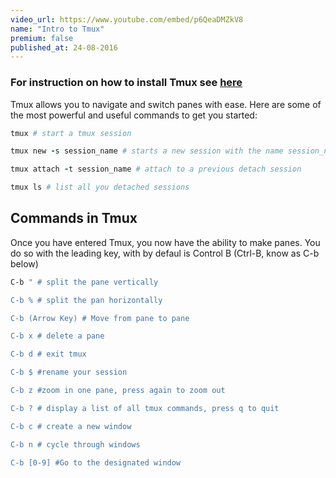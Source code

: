 ```yaml
---
video_url: https://www.youtube.com/embed/p6QeaDMZkV8
name: "Intro to Tmux"
premium: false
published_at: 24-08-2016
---
```


### For instruction on how to install Tmux see [here](https://www.sitepoint.com/tmux-a-simple-start/)

Tmux allows you to navigate and switch panes with ease.  Here are some of the most powerful and useful commands to get you started:

```ruby
tmux # start a tmux session

tmux new -s session_name # starts a new session with the name session_name

tmux attach -t session_name # attach to a previous detach session

tmux ls # list all you detached sessions

```

## Commands in Tmux
Once you have entered Tmux, you now have the ability to make panes.  You do so with the leading key, with by defaul is Control B (Ctrl-B, know as C-b below)

```bash
C-b " # split the pane vertically

C-b % # split the pan horizontally

C-b (Arrow Key) # Move from pane to pane

C-b x # delete a pane

C-b d # exit tmux

C-b $ #rename your session

C-b z #zoom in one pane, press again to zoom out

C-b ? # display a list of all tmux commands, press q to quit

C-b c # create a new window

C-b n # cycle through windows

C-b [0-9] #Go to the designated window


